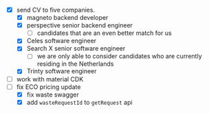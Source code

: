 - [x] send CV to five companies.
	- [x] magneto backend developer
	- [x] perspective senior backend engineer 
		- [ ] candidates that are an even better match for us
	- [x] Celes software engineer
	- [x] Search X senior software engineer
		- [ ] we are only able to consider candidates who are currently residing in the Netherlands
	- [x] Trinty software engineer
- [ ] work with material CDK
- [ ] fix ECO pricing update
	- [x] fix waste swagger
	- [x] add `wasteRequestId` to `getRequest` api